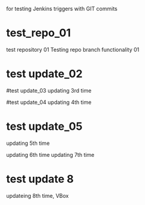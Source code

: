 for testing Jenkins triggers with GIT commits
# test_repo_01
test repository 01
Testing repo branch functionality 01

# test update_02

#test update_03
updating 3rd time

#test update_04
updating 4th time

# test update_05
updating 5th time

updating 6th time
updating 7th time

# test update 8
updateing 8th time, VBox
